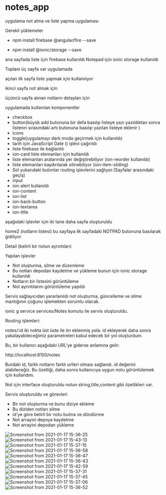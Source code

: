 # notes_app

uygulama not alma ve liste yapma uygulaması

Gerekli yüklemeler
* npm install firebase @angular/fire --save

* npm install @ionic/storage --save


ana sayfada liste için firebase kullanıldı
Notepad için ionic storage kullanıldı


Toplam üç sayfa var uygulamada

açılan ilk sayfa  liste yapmak için kullanılıyor

ikinci sayfa not almak için


üçüncü sayfa alınan notların detayları için

uygulamada kullanılan komponentler

* checkbox
* button(büyük add butonuna bir defa basılıp listeye yazı yazıldıktan sonra listenın sırasındaki artı butonuna basılıp yazılan listeye eklenir )
* icons
* toggle(uygulamayı dark moda geçirmek için kullanıldı)
* tarih için JavaScript Date () işlevi çağırıldı
* liste firebase ile bağlantılı
* ion-card liste elemanları için kullanıldı
* liste elemanları aralarında yer değiştirebiliyor (ion-reorder kullanıldı)
* liste elemanları kaydırılarak silinebiliyor (ion-item-sliding)
* Sol yukarıdaki butonlar routing işlevlerini sağlıyor.(Sayfalar arasındaki geçiş)
* input 
* ion-alert kullanıldı
* ion-content
* ion-list
* ion-back-button
* ion-textarea
* ion-title



aşağıdaki işlevler için iki tane daha sayfa oluşturuldu


home2 (notların listesi) bu sayfaya ilk sayfadaki NOTPAD butonuna basılarak gidiliyor


Detail (belirli bir notun ayrıntıları)


Yapılan işlevler
* Not oluşturma, silme ve düzenleme
* Bu notları depodan kaydetme ve yükleme bunun için ionic storage kullanıldı
* Notların bir listesini görüntüleme
* Not ayrıntılarını görüntüleme yapıldı





Servis sağlayıcıdan yararlanıldı not oluşturma, güncelleme ve silme mantığının çoğunu işlemekten sorumlu olacak.


ionic g service services/Notes komutu ile servis oluşturuldu.






Routing işlemleri:

notes/:id iki nokta üst üste ile ön eklenmiş yola: id ekleyerek daha sonra yakalayabileceğimiz parametreleri kabul edecek bir yol oluşturdum.


Bu, bir kullanıcı aşağıdaki URL'ye giderse anlamına gelir:


http://localhost:8100/notes


Burdaki id, farklı notların farklı urlleri olması sağlandı. id değerini alabileceğiz. Bu özelliği, daha sonra kullanıcıya uygun notu görüntülemek için kullandım.








Not için interface oluşturuldu notun string,title,content gibi özellikleri var.


Servis oluşturuldu ve görevleri
* Bir not oluşturma ve bunu diziye ekleme
* Bu diziden notları silme
* id'ye göre belirli bir notu bulma ve döndürme
* Not arrayini depoya kaydetme
* Not arrayini depodan yükleme









![Screenshot from 2021-01-17 15-36-25](https://user-images.githubusercontent.com/43969712/104844353-e30b0180-58e0-11eb-8560-0a2aa5e1f587.png)
![Screenshot from 2021-01-17 15-43-13](https://user-images.githubusercontent.com/43969712/104844354-e3a39800-58e0-11eb-8fb7-4ddc6f53fdee.png)
![Screenshot from 2021-01-17 15-37-15](https://user-images.githubusercontent.com/43969712/104844355-e43c2e80-58e0-11eb-9c0b-d9c9a861fe91.png)
![Screenshot from 2021-01-17 15-36-58](https://user-images.githubusercontent.com/43969712/104844356-e43c2e80-58e0-11eb-9a99-3647855fc574.png)
![Screenshot from 2021-01-17 15-36-47](https://user-images.githubusercontent.com/43969712/104844357-e4d4c500-58e0-11eb-8247-9c7ee93e103e.png)
![Screenshot from 2021-01-17 15-36-43](https://user-images.githubusercontent.com/43969712/104844358-e4d4c500-58e0-11eb-8513-347e4602e7ba.png)
![Screenshot from 2021-01-17 15-42-59](https://user-images.githubusercontent.com/43969712/104844360-e56d5b80-58e0-11eb-9821-f2132c71ffd6.png)
![Screenshot from 2021-01-17 15-37-31](https://user-images.githubusercontent.com/43969712/104844361-e56d5b80-58e0-11eb-8a84-3aab33ad9ec8.png)
![Screenshot from 2021-01-17 15-37-45](https://user-images.githubusercontent.com/43969712/104844362-e605f200-58e0-11eb-8dae-cbbaa2123d24.png)
![Screenshot from 2021-01-17 15-37-06](https://user-images.githubusercontent.com/43969712/104844363-e605f200-58e0-11eb-8460-4bb6c0baa7e2.png)
![Screenshot from 2021-01-17 15-36-52](https://user-images.githubusercontent.com/43969712/104844364-e69e8880-58e0-11eb-9cdb-bfa7f1c026d9.png)
